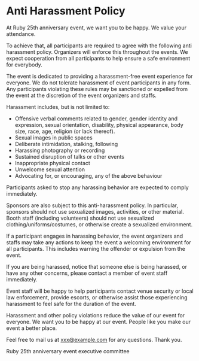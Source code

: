 # Anti Harassment Policy

At Ruby 25th anniversary event, we want you to be happy. We value your attendance.

To achieve that, all participants are required to agree with the following anti harassment policy. Organizers will enforce this throughout the events. We expect cooperation from all participants to help ensure a safe environment for everybody.

The event is dedicated to providing a harassment-free event experience for everyone. We do not tolerate harassment of event participants in any form. Any participants violating these rules may be sanctioned or expelled from the event at the discretion of the event organizers and staffs.

Harassment includes, but is not limited to:

- Offensive verbal comments related to gender, gender identity and expression, sexual orientation, disability, physical appearance, body size, race, age, religion (or lack thereof).
- Sexual images in public spaces
- Deliberate intimidation, stalking, following
- Harassing photography or recording
- Sustained disruption of talks or other events
- Inappropriate physical contact
- Unwelcome sexual attention
- Advocating for, or encouraging, any of the above behaviour

Participants asked to stop any harassing behavior are expected to comply immediately.

Sponsors are also subject to this anti-harassment policy. In particular, sponsors should not use sexualized images, activities, or other material. Booth staff (including volunteers) should not use sexualized clothing/uniforms/costumes, or otherwise create a sexualized environment.

If a participant engages in harassing behavior, the event organizers and staffs may take any actions to keep the event a welcoming environment for all participants. This includes warning the offender or expulsion from the event.

If you are being harassed, notice that someone else is being harassed, or have any other concerns, please contact a member of event staff immediately.

Event staff will be happy to help participants contact venue security or local law enforcement, provide escorts, or otherwise assist those experiencing harassment to feel safe for the duration of the event.

Harassment and other policy violations reduce the value of our event for everyone. We want you to be happy at our event. People like you make our event a better place.

Feel free to mail us at xxx@example.com for any questions. Thank you.

Ruby 25th anniversary event executive committee

